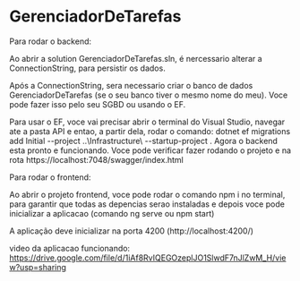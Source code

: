 # GerenciadorDeTarefas

Para rodar o backend:

Ao abrir a solution GerenciadorDeTarefas.sln, é nercessario alterar a ConnectionString, para persistir os dados.

Após a ConnectionString, sera necessario criar o banco de dados GerenciadorDeTarefas (se o seu banco tiver o mesmo nome do meu). Voce pode fazer isso pelo seu SGBD ou usando o EF.

Para usar o EF, voce vai precisar abrir o terminal do Visual Studio, navegar ate a pasta API e entao, a partir dela, rodar o comando: dotnet ef migrations add Initial --project ..\Infrastructure\ --startup-project .
Agora o backend esta pronto e funcionando. Voce pode verificar fazer rodando o projeto e na rota https://localhost:7048/swagger/index.html



Para rodar o frontend:

Ao abrir o projeto frontend, voce pode rodar o comando npm i no terminal, para garantir que todas as depencias serao instaladas e depois voce pode inicializar a aplicacao (comando ng serve ou npm start)

A aplicação deve inicializar na porta 4200 (http://localhost:4200/)

video da aplicacao funcionando: https://drive.google.com/file/d/1iAf8RvIQEGOzeplJO1SlwdF7nJlZwM_H/view?usp=sharing
